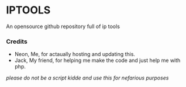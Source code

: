 # IPTOOLS
An opensource github repository full of ip tools

### Credits
- Neon, Me, for actaually hosting and updating this.
- Jack, My friend, for helping me make the code and just help me with php.

*please do not be a script kidde and use this for nefarious purposes*
